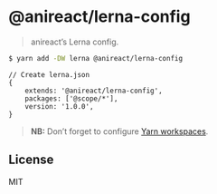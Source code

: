 # @anireact/lerna-config

> anireact’s Lerna config.

```bash
$ yarn add -DW lerna @anireact/lerna-config
```

```json5
// Create lerna.json
{
    extends: '@anireact/lerna-config',
    packages: ['@scope/*'],
    version: '1.0.0',
}
```

> **NB:** Don’t forget to configure [Yarn workspaces].

## License

MIT

[yarn workspaces]: https://yarnpkg.com/lang/en/docs/workspaces/

